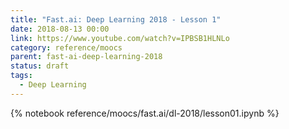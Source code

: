 ```yaml
---
title: "Fast.ai: Deep Learning 2018 - Lesson 1"
date: 2018-08-13 00:00
link: https://www.youtube.com/watch?v=IPBSB1HLNLo
category: reference/moocs
parent: fast-ai-deep-learning-2018
status: draft
tags:
  - Deep Learning
---
```


{% notebook reference/moocs/fast.ai/dl-2018/lesson01.ipynb %}
